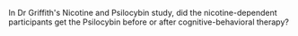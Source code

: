 In Dr Griffith's Nicotine and Psilocybin study, did the nicotine-dependent
participants get the Psilocybin before or after cognitive-behavioral therapy?
